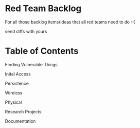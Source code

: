 # Red Team Backlog

For all those backlog items/ideas that all red teams need to do :-)

send diffs with yours

Table of Contents
=================

Finding Vulnerable Things

Inital Access

Persistence

Wireless

Physical

Research Projects

Documentation
